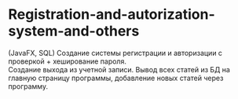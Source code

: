 # Registration-and-autorization-system-and-others
(JavaFX, SQL)
Создание системы регистрации и авторизации с проверкой + хеширование пароля.  
Создание выхода из учетной записи. 
Вывод всех статей из БД на главную страницу программы, добавление новых статей через программу. 
